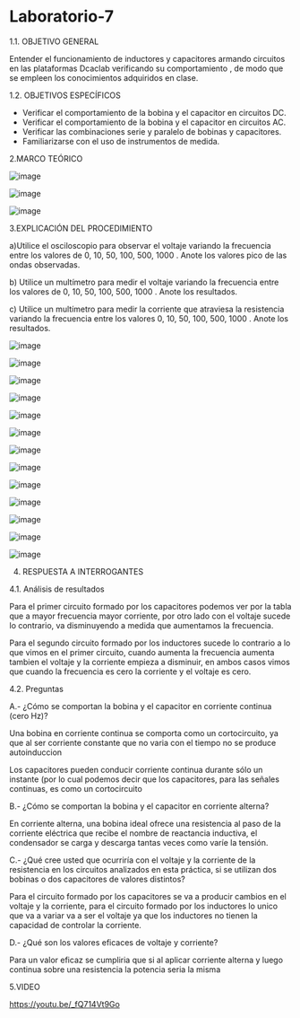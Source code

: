 # Laboratorio-7

1.1. OBJETIVO GENERAL

Entender el funcionamiento de inductores y capacitores armando circuitos en las plataformas Dcaclab verificando su comportamiento , de modo que se empleen los conocimientos adquiridos en clase.

1.2. OBJETIVOS ESPECÍFICOS

-	Verificar el comportamiento de la bobina y el capacitor en circuitos DC.
-	Verificar el comportamiento de la bobina y el capacitor en circuitos AC.
-	Verificar las combinaciones serie y paralelo de bobinas y capacitores.
-	Familiarizarse con el uso de instrumentos de medida.

2.MARCO TEÓRICO

![image](https://user-images.githubusercontent.com/105291794/185268445-add13d14-457a-46db-9081-eecd263cddb4.png)

![image](https://user-images.githubusercontent.com/105291794/185268497-90840a2f-bdad-4716-928c-f24a6c0e9b7e.png)

![image](https://user-images.githubusercontent.com/105291794/185268508-5b853e5d-2676-4b39-aa91-1a1f5b8a021b.png)

3.EXPLICACIÓN DEL PROCEDIMIENTO

a)Utilice el osciloscopio para observar el voltaje  variando la frecuencia entre los
valores de 0, 10, 50, 100, 500, 1000 . Anote los valores pico de las ondas observadas.

b) Utilice un multímetro para medir el voltaje  variando la frecuencia entre los valores
de 0, 10, 50, 100, 500, 1000 . Anote los resultados.

c) Utilice un multímetro para medir la corriente que atraviesa la resistencia variando la
frecuencia entre los valores 0, 10, 50, 100, 500, 1000 . Anote los resultados.

![image](https://user-images.githubusercontent.com/105386939/185275916-c377dc74-7fe7-4786-a92f-dc97483ad096.png)

![image](https://user-images.githubusercontent.com/105386939/185275985-e0d68287-2f75-4bf2-a615-daa1a43d7388.png)

![image](https://user-images.githubusercontent.com/105386939/185276028-4a3c18bc-536f-4991-a64c-e5d95a73affb.png)

![image](https://user-images.githubusercontent.com/105386939/185276100-8c52759a-c656-4ce9-acea-3ca48fc897df.png)

![image](https://user-images.githubusercontent.com/105386939/185276125-1ecdf5ea-0e54-427a-9217-c444fb0e963d.png)

![image](https://user-images.githubusercontent.com/105386939/185276146-17b62ad8-e3d9-4b87-b02b-d6ca9da72ae9.png)

![image](https://user-images.githubusercontent.com/105386939/185275725-a881caaf-872e-4398-b185-d113eef1fafa.png)

![image](https://user-images.githubusercontent.com/105386939/185276375-72dbabd2-39a0-4331-aaab-303482c8051f.png)

![image](https://user-images.githubusercontent.com/105386939/185276438-6cb83520-bf3c-485e-91ec-b385c6be34c6.png)

![image](https://user-images.githubusercontent.com/105386939/185276457-1fe9c886-7c68-4839-bb88-153856ee9f48.png)

![image](https://user-images.githubusercontent.com/105386939/185276487-b2f85f7c-6280-4a7b-919d-cec6ca62e894.png)

![image](https://user-images.githubusercontent.com/105386939/185276516-55e7601d-90b3-4e60-92f9-80f5eaa721a1.png)

![image](https://user-images.githubusercontent.com/105386939/185276594-905930bf-6415-4d1d-bf85-d948c7eb1a8f.png)

4. RESPUESTA A INTERROGANTES

4.1. Análisis de resultados

Para el primer circuito formado por los capacitores podemos ver por la tabla que a mayor frecuencia mayor corriente, por otro lado con el voltaje sucede lo contrario, va disminuyendo a medida que aumentamos la frecuencia.

Para el segundo circuito formado por los inductores sucede lo contrario a lo que vimos en el primer circuito, cuando aumenta la frecuencia aumenta tambien el voltaje y la corriente empieza a disminuir, en ambos casos vimos que cuando la frecuencia es cero la corriente y el voltaje es cero.

4.2. Preguntas

A.- ¿Cómo se comportan la bobina y el capacitor en corriente continua (cero Hz)?

Una bobina en corriente continua se comporta como un cortocircuito, ya que al ser corriente constante que no varia con el tiempo no se produce autoinduccion

Los capacitores pueden conducir corriente continua durante sólo un instante (por lo cual podemos decir que los capacitores, para las señales continuas, es como un cortocircuito

B.- ¿Cómo se comportan la bobina y el capacitor en corriente alterna?

En corriente alterna, una bobina ideal ofrece una resistencia al paso de la corriente eléctrica que recibe el nombre de reactancia inductiva, el condensador se carga y descarga tantas veces como varíe la tensión.

C.- ¿Qué cree usted que ocurriría con el voltaje  y la corriente de la resistencia en los circuitos analizados en esta práctica, si se utilizan dos bobinas o dos capacitores de valores distintos?

Para el circuito formado por los capacitores se va a producir cambios en el voltaje y la corriente, para el circuito formado por los inductores lo unico que va a variar va a ser el voltaje ya que los inductores no tienen la capacidad de controlar la corriente.

D.- ¿Qué son los valores eficaces de voltaje y corriente?

Para un valor eficaz se cumpliria que si al aplicar corriente alterna y luego continua sobre una resistencia la potencia seria la misma

5.VIDEO

https://youtu.be/_fQ714Vt9Go






























